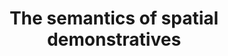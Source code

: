 ---
title: "The semantics of spatial demonstratives"
description: "Spatial demonstratives (words like 'this' and 'that') are thought to map onto a distinction between near and far space. Yet, when people are asked to pair a noun with a demonstrative without any spatial context, choices are very consistent. Over a number of large-scale online experiments, I investigated which semantic features of a referent influence which demonstrative people tend to use to refer to it.  \n
Using PCA, and multilevel linear modeling, we found that demonstrative choice is systematically influenced by a range of factors including manipulability, valence, and potential for motion. Importantly, the resulting experimental paradigm (labeled the 'demonstrative choice task') has been used across a number of languages displaying consistent results, and it is currently being used in follow-up studies to investigate whether linguistic behavior in the demonstrative choice task can be used as predictor of personality and clinical traits.  \n
Studies from my PhD using this paradigm have been published in [PlosOne](https://journals.plos.org/plosone/article?id=10.1371/journal.pone.0210333), [Frontiers in Psychology](https://www.frontiersin.org/articles/10.3389/fpsyg.2020.00629/full), and [Language and Cognition](https://doi.org/10.1017/langcog.2021.11), and two more are currently in progress."
#repo: ""
tags: ["semantics", "spatial cognition", "language", "research methods"]
weight: 8
draft: false
---
